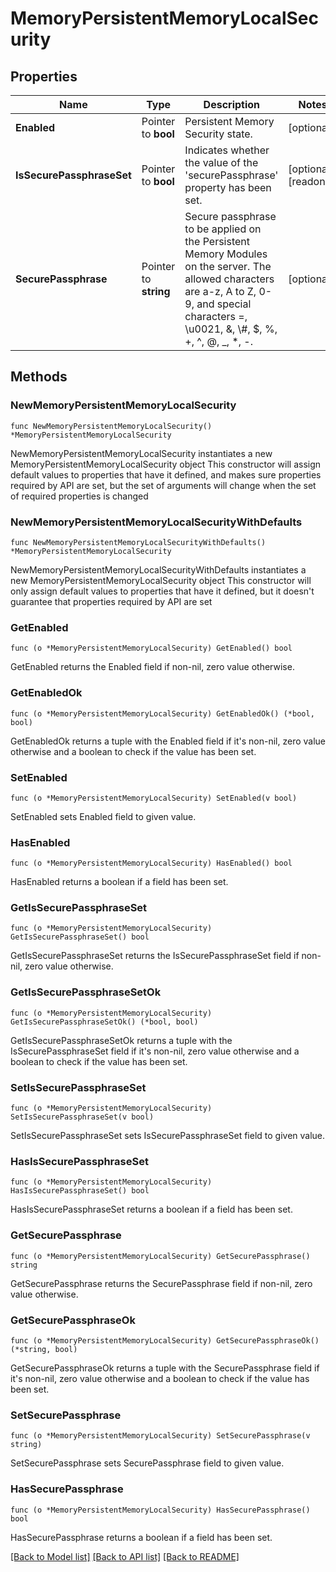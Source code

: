 # MemoryPersistentMemoryLocalSecurity

## Properties

Name | Type | Description | Notes
------------ | ------------- | ------------- | -------------
**Enabled** | Pointer to **bool** | Persistent Memory Security state. | [optional] 
**IsSecurePassphraseSet** | Pointer to **bool** | Indicates whether the value of the &#39;securePassphrase&#39; property has been set. | [optional] [readonly] 
**SecurePassphrase** | Pointer to **string** | Secure passphrase to be applied on the Persistent Memory Modules on the server. The allowed characters are a-z, A to Z, 0-9, and special characters &#x3D;, \\u0021, &amp;, \\#, $, %, +, ^, @, _, *, -. | [optional] 

## Methods

### NewMemoryPersistentMemoryLocalSecurity

`func NewMemoryPersistentMemoryLocalSecurity() *MemoryPersistentMemoryLocalSecurity`

NewMemoryPersistentMemoryLocalSecurity instantiates a new MemoryPersistentMemoryLocalSecurity object
This constructor will assign default values to properties that have it defined,
and makes sure properties required by API are set, but the set of arguments
will change when the set of required properties is changed

### NewMemoryPersistentMemoryLocalSecurityWithDefaults

`func NewMemoryPersistentMemoryLocalSecurityWithDefaults() *MemoryPersistentMemoryLocalSecurity`

NewMemoryPersistentMemoryLocalSecurityWithDefaults instantiates a new MemoryPersistentMemoryLocalSecurity object
This constructor will only assign default values to properties that have it defined,
but it doesn't guarantee that properties required by API are set

### GetEnabled

`func (o *MemoryPersistentMemoryLocalSecurity) GetEnabled() bool`

GetEnabled returns the Enabled field if non-nil, zero value otherwise.

### GetEnabledOk

`func (o *MemoryPersistentMemoryLocalSecurity) GetEnabledOk() (*bool, bool)`

GetEnabledOk returns a tuple with the Enabled field if it's non-nil, zero value otherwise
and a boolean to check if the value has been set.

### SetEnabled

`func (o *MemoryPersistentMemoryLocalSecurity) SetEnabled(v bool)`

SetEnabled sets Enabled field to given value.

### HasEnabled

`func (o *MemoryPersistentMemoryLocalSecurity) HasEnabled() bool`

HasEnabled returns a boolean if a field has been set.

### GetIsSecurePassphraseSet

`func (o *MemoryPersistentMemoryLocalSecurity) GetIsSecurePassphraseSet() bool`

GetIsSecurePassphraseSet returns the IsSecurePassphraseSet field if non-nil, zero value otherwise.

### GetIsSecurePassphraseSetOk

`func (o *MemoryPersistentMemoryLocalSecurity) GetIsSecurePassphraseSetOk() (*bool, bool)`

GetIsSecurePassphraseSetOk returns a tuple with the IsSecurePassphraseSet field if it's non-nil, zero value otherwise
and a boolean to check if the value has been set.

### SetIsSecurePassphraseSet

`func (o *MemoryPersistentMemoryLocalSecurity) SetIsSecurePassphraseSet(v bool)`

SetIsSecurePassphraseSet sets IsSecurePassphraseSet field to given value.

### HasIsSecurePassphraseSet

`func (o *MemoryPersistentMemoryLocalSecurity) HasIsSecurePassphraseSet() bool`

HasIsSecurePassphraseSet returns a boolean if a field has been set.

### GetSecurePassphrase

`func (o *MemoryPersistentMemoryLocalSecurity) GetSecurePassphrase() string`

GetSecurePassphrase returns the SecurePassphrase field if non-nil, zero value otherwise.

### GetSecurePassphraseOk

`func (o *MemoryPersistentMemoryLocalSecurity) GetSecurePassphraseOk() (*string, bool)`

GetSecurePassphraseOk returns a tuple with the SecurePassphrase field if it's non-nil, zero value otherwise
and a boolean to check if the value has been set.

### SetSecurePassphrase

`func (o *MemoryPersistentMemoryLocalSecurity) SetSecurePassphrase(v string)`

SetSecurePassphrase sets SecurePassphrase field to given value.

### HasSecurePassphrase

`func (o *MemoryPersistentMemoryLocalSecurity) HasSecurePassphrase() bool`

HasSecurePassphrase returns a boolean if a field has been set.


[[Back to Model list]](../README.md#documentation-for-models) [[Back to API list]](../README.md#documentation-for-api-endpoints) [[Back to README]](../README.md)


